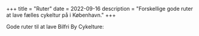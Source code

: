 +++
title = "Ruter"
date = 2022-09-16
description = "Forskellige gode ruter at lave fælles cykeltur på i København."
+++

Gode ruter til at lave Bilfri By Cykelture:

<div id="map">
</div>

<script type="text/javascript" src="/routes/route1.js"></script>
<script type="text/javascript" src="/routes/route0.js"></script>

<script>
    // create map variable
    var map = L.map('map').setView([55.69, 12.568337], 13);

    // import osm data
    L.tileLayer('https://tile.openstreetmap.org/{z}/{x}/{y}.png', {
    maxZoom: 19,
    attribution: '&copy; <a href="http://www.openstreetmap.org/copyright">OpenStreetMap</a>'}).addTo(map);

    // create route variable from previously imported route data
    var rute1 = L.polyline(latlngs).addTo(map);
</script>